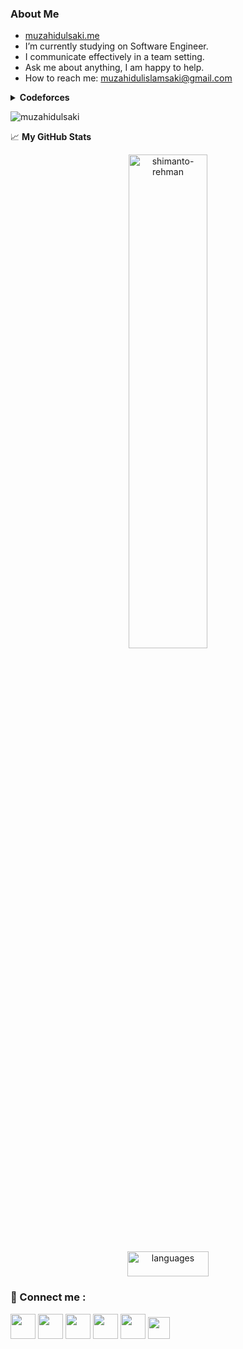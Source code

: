 ### About Me
- [muzahidulsaki.me](https://muzahidulsaki.me/)
- I’m currently studying on Software Engineer.
- I communicate effectively in a team setting.
- Ask me about anything, I am happy to help.
- How to reach me: muzahidulislamsaki@gmail.com

<details>
  <summary><b>Codeforces</b></summary>
    <ul type="none" align="center">
      <li><br></li>
      <li>
       <p><a href="https://codeforces.com/profile/saki_vhay"><img width="270px" src="https://codeforces-readme-stats.vercel.app/api/card?username=saki_vhay&theme=dark"/></a> </p>
      </li> 
    </ul>
</details>

<p><img src="https://komarev.com/ghpvc/?username=muzahidulsaki&label=Profile%20views&color=0e8bb4&style=flat" alt="muzahidulsaki" /></p>


📈 **My GitHub Stats**
<p align="center"> 
  <img src="https://github-readme-stats.vercel.app/api?username=muzahidulsaki&count_private=ture&show_icons=true&theme=transparent&bg_color=00000000" alt="shimanto-rehman" height="45%" width="50%"/>
  <img src="https://github-readme-stats.vercel.app/api/top-langs/?username=muzahidulsaki&layout=compact&theme=transparent&bg_color=00000000" alt="languages" height=40"%" width="50.7%"/>
</p>

### 💠 Connect me :

<a href = "https://img.shields.io/badge/muzahidulislamsaki@gmail.com-c14438?style=flat-square&logo=Gmail&logoColor=white&link=mailto:muzahidulislamsaki@gmail.com)](mailto:muzahidulislamsaki@gmail.com" target="_blank" title="Gmail"><img src = "https://img.icons8.com/color/48/gmail-new.png" width = "40px"/></a>
<a href = "https://www.facebook.com/muzahidulislam.saki/" target="_blank" title="Facebook"><img src ="https://img.icons8.com/fluency/256/facebook.png" width ="40px"/></a>
<a href = "https://www.instagram.com/muzahidul_islam_saki/" target="_blank" title="Instagram"><img src ="https://img.icons8.com/fluency/256/instagram-new.png" width ="40px"/></a>
<a href = "https://www.linkedin.com/in/muzahidul-islam-saki-2835a6260/" target="_blank" title="Linkedin"><img src ="https://img.icons8.com/fluency/256/linkedin.png" width ="40px"/></a>
<a href = "https://twitter.com/SakiMuzahidul" target="_blank" title="Twitter"><img src ="https://img.icons8.com/fluency/256/twitter.png" width ="40px"/></a>
<a href="https://www.threads.net/@muzahidul_islam_saki"  target="_blank" title="Threads"><img src="https://upload.wikimedia.org/wikipedia/commons/9/9d/Threads_%28app%29_logo.svg" width = "35px"/></a>




